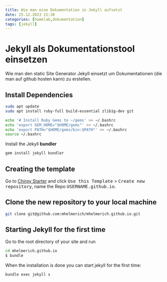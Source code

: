 ```yaml
---
title: Wie man eine Dokumentation in Jekyll aufsetzt
date: 25.12.2023 22:30
categories: [homelab,dokumentation]
tags: [jekyll]
---
```


# Jekyll als Dokumentationstool einsetzen

Wie man den static Site Generator Jekyll einsetzt um Dokumentationen (die man auf github hosten kann) zu erstellen.

## Install Dependencies

```bash
sudo apt update
sudo apt install ruby-full build-essential zlib1g-dev git

echo '# Install Ruby Gems to ~/gems' >> ~/.bashrc
echo 'export GEM_HOME="$HOME/gems"' >> ~/.bashrc
echo 'export PATH="$HOME/gems/bin:$PATH"' >> ~/.bashrc
source ~/.bashrc
```

Install the Jekyll **bundler**

```bash
gem install jekyll bundler
```

## Creating the template

Go to [Chirpy Starter](https://github.com/cotes2020/chirpy-starter) and click <kbd>Use this Template</kbd> > <kbd>Create new repository</kbd>, name the Repo <kbd>USERNAME.github.io</kbd>.

## Clone the new repository to your local machine

```bash
git clone git@github.com:mhelmerich/mhelmerich.github.io.git
```

## Starting Jekyll for the first time

Go to the root directory of your site and run 

```bash
cd mhelmerich.github.io
$ bundle
```

When the installation is done you can start jekyll for the first time:

```bash
bundle exec jekyll s
```
